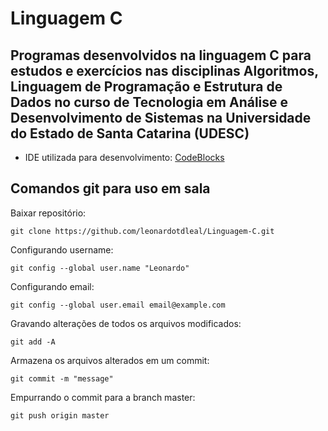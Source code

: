 # Linguagem C #

## Programas desenvolvidos na linguagem C para estudos e exercícios nas disciplinas Algoritmos, Linguagem de Programação e Estrutura de Dados no curso de Tecnologia em Análise e Desenvolvimento de Sistemas na Universidade do Estado de Santa Catarina (UDESC) ##

* IDE utilizada para desenvolvimento: [CodeBlocks](http://www.codeblocks.org/)

## Comandos git para uso em sala ##

Baixar repositório: 

	git clone https://github.com/leonardotdleal/Linguagem-C.git
	
Configurando username: 

	git config --global user.name "Leonardo"
	
Configurando email: 

	git config --global user.email email@example.com
	
Gravando alterações de todos os arquivos modificados: 

	git add -A


Armazena os arquivos alterados em um commit: 

	git commit -m "message"
	
Empurrando o commit para a branch master: 

	git push origin master

